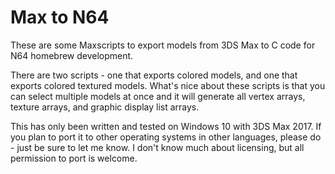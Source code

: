 # Max to N64
These are some Maxscripts to export models from 3DS Max to C code for N64 homebrew development.

There are two scripts - one that exports colored models, and one that exports colored textured models. What's nice about these scripts is that you can select multiple models at once and it will generate all vertex arrays, texture arrays, and graphic display list arrays.

This has only been written and tested on Windows 10 with 3DS Max 2017. If you plan to port it to other operating systems in other languages, please do - just be sure to let me know. I don't know much about licensing, but all permission to port is welcome.
